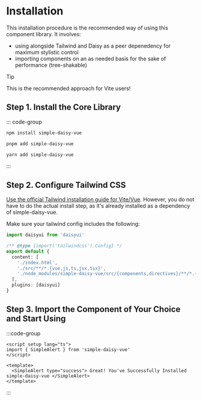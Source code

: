 # Installation

This installation procedure is the recommended way of using this component library. It involves:

- using alongside Tailwind and Daisy as a peer depenedency for maximum stylistic control
- importing components on an as needed basis for the sake of performance (tree-shakable)

> [!TIP]
> This is the recommended approach for Vite users!

## Step 1. Install the Core Library

::: code-group

```bash [npm]
npm install simple-daisy-vue
```

```bash [pnpm]
pnpm add simple-daisy-vue
```

```bash [yarn]
yarn add simple-daisy-vue
```

:::

## Step 2. Configure Tailwind CSS

[Use the official Tailwind installation guide for Vite/Vue](https://tailwindcss.com/docs/guides/vite#vue). However, you do not have to do the actual install step, as it's already installed as a dependency of simple-daisy-vue.

Make sure your tailwind config includes the following:

```ts [tailwind.config.ts]
import daisyui from 'daisyui'

/** @type {import('tailwindcss').Config} */
export default {
  content: [
    './index.html',
    './src/**/*.{vue,js,ts,jsx,tsx}',
    './node_modules/simple-daisy-vue/src/{components,directives}/**/*.{vue,ts}'
  ],
  plugins: [daisyui]
}
```

## Step 3. Import the Component of Your Choice and Start Using

:::code-group

```vue [App.vue]
<script setup lang="ts">
import { SimpleAlert } from 'simple-daisy-vue'
</script>

<template>
  <SimpleAlert type="success"> Great! You've Successfully Installed simple-daisy-vue </SimpleAlert>
</template>
```

:::
